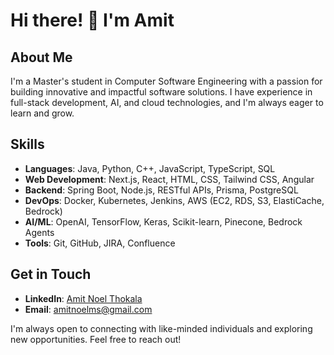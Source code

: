 # Hi there! 👋 I'm Amit

## About Me
I'm a Master's student in Computer Software Engineering with a passion for building innovative and impactful software solutions. I have experience in full-stack development, AI, and cloud technologies, and I'm always eager to learn and grow.

## Skills
- **Languages**: Java, Python, C++, JavaScript, TypeScript, SQL
- **Web Development**: Next.js, React, HTML, CSS, Tailwind CSS, Angular
- **Backend**: Spring Boot, Node.js, RESTful APIs, Prisma, PostgreSQL
- **DevOps**: Docker, Kubernetes, Jenkins, AWS (EC2, RDS, S3, ElastiCache, Bedrock)
- **AI/ML**: OpenAI, TensorFlow, Keras, Scikit-learn, Pinecone, Bedrock Agents
- **Tools**: Git, GitHub, JIRA, Confluence

## Get in Touch
- **LinkedIn**: [Amit Noel Thokala](https://www.linkedin.com/in/yourusername)
- **Email**: amitnoelms@gmail.com

I'm always open to connecting with like-minded individuals and exploring new opportunities. Feel free to reach out!
